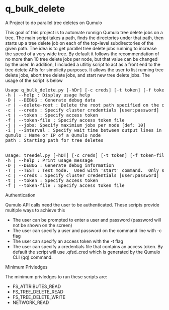 # q_bulk_delete
A Project to do parallel tree deletes on Qumulo

This goal of this project is to automate runnign Qumulo tree delete jobs on a tree.  The main script takes a path, finds the directories under that path, then starts up a tree delete job on each of the top-level subdirectories of the given path.  The idea is to get parallel tree delete jobs running to increase the speed of a very wide tree.  By default it follows the recommendation of no more than 10 tree delete jobs per node, but that value can be changed by the user.  In addition, I included a utlitiy script to act as a front end to the tree delete APIs for simplicity purposes.  It allows the user to list running tree delete jobs, abort tree delete jobs, and start new tree delete jobs.  The usage of the script is below

<PRE>
Usage q_bulk_delete.py [-hDr] [-c creds] [-t token] [-f token_file] [-j jobs] [-i interval] qumulo:path
-h | --help : Display usage help
-D | --DEBUG : Generate debug data
-r | --delete-root : Delete the root path specified on the command line when finished.
-c | --creds : Specify cluster credentials [user:password]
-t | --token : Specify access token
-f | --token-file : Specify access token file
-j | --jobs: Specify maximium jobs per node [def: 10]
-i | --interval : Specify wait time between output lines in seconds [def: 30]
qumulo : Name or IP of a Qumulo node
path : Starting path for tree deletes


Usage: treedel.py [-hDT] [-c creds] [-t token] [-f token-file] qumulo cmd [args]
-h | --help : Print usage message
-D | --DEBUG : Generate debug information
-T | --TEST : Test mode.  Used with 'start' command.  Only show what delete jobs would be run
-c | --creds : Specify cluster credentials [user:password]
-t | --token : Specify access token
-f | --token-file : Specify access token file
</PRE>

Authentication

Qumulo API calls need the user to be authenticated.  These scripts provide multiple ways to achieve this

- The user can be prompted to enter a user and password (password will not be shown on the screen)
- The user can specify a user and password on the command line with -c flag
- The user can specify an access token with the -t flag
- The user can specify a credentials file that contains an access token.  By default the script will use .qfsd_cred which is generated by the Qumulo CLI (qq) command.

Minimum Privledges

The minimum privledges to run these scripts are:

- FS_ATTRIBUTES_READ
- FS_TREE_DELETE_READ
- FS_TREE_DELETE_WRITE
- NETWORK_READ

